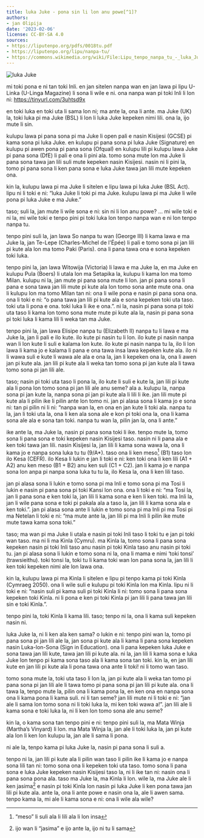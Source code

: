 ```yaml
---
title: luka Juke - pona sin li lon anu powe[^1]?
authors:
- jan Olipija
date: '2023-02-06'
license: CC-BY-SA 4.0
sources:
- https://liputenpo.org/pdfs/0018tu.pdf
- https://liputenpo.org/lipu/nanpa-tu/
- https://commons.wikimedia.org/wiki/File:Lipu_tenpo_nanpa_tu_-_luka_Juke.png
---
```


![luka Juke](https://upload.wikimedia.org/wikipedia/commons/6/66/Lipu_tenpo_nanpa_tu_-_luka_Juke.png)

mi toki pona e ni tan toki Inli. en jan sitelen nanpa wan en jan lawa pi lipu U-Linka (U-Linga Magazine) li sona li wile e ni. ona nanpa wan pi toki Inli li lon ni: https://tinyurl.com/3uhtsd9x

[^1]: ijo “powe” li lon lukin li lon ala

en toki luka en toki uta li sama lon ni; ma ante la, ona li ante. ma Juke (UK) la, toki luka pi ma Juke (BSL) li lon li luka Juke kepeken nimi lili. ona la, ijo mute li sin.

kulupu lawa pi pana sona pi ma Juke li open pali e nasin Kisijesi (GCSE) pi kama sona pi luka Juke. en kulupu pi pana sona pi luka Juke (Signature) en kulupu pi awen pona pi pana sona (Ofqual) en kulupu lili pi kulupu lawa Juke pi pana sona (DfE) li pali e ona li pini ala. tomo sona mute lon ma Juke li pana sona tawa jan lili suli mute kepeken nasin Kisijesi. nasin ni li pini la, tomo pi pana sona li ken pana sona e luka Juke tawa jan lili mute kepeken ona.

kin la, kulupu lawa pi ma Juke li sitelen e lipu lawa pi luka Juke (BSL Act). lipu ni li toki e ni: “luka Juke li toki pi ma Juke. kulupu lawa pi ma Juke li wile pona pi luka Juke e ma Juke.”

taso; suli la, jan mute li wile sona e ni: sin ni li lon anu powe? … mi wile toki e ni la, mi wile toki e tenpo pini pi toki luka lon tenpo nanpa wan e ni lon tenpo nanpa tu.

tenpo pini suli la, jan lawa So nanpa tu wan (George III) li kama lawa e ma Juke la, jan Te-Lepe (Charles-Michel de l'Épée) li pali e tomo sona pi jan lili pi kute ala lon ma tomo Paki (Paris). ona li pana tawa ona e sona kepeken toki luka.

tenpo pini la, jan lawa Witowija (Victoria) li lawa e ma Juke la, en ma Juke en kulupu Pula (Boers) li utala lon ma Setapika la, kulupu li kama lon ma tomo Milan. kulupu ni la, jan mute pi pana sona mute li lon. jan pi pana sona li pana e sona tawa jan lili mute pi kute ala lon tomo sona ante mute ona. ona li kulupu lon ma tomo Milan tan ni: ona li wile pona e nasin pi pana sona ona. ona li toki e ni: “o pana tawa jan lili pi kute ala e sona kepeken toki uta taso. toki uta li pona e ona. toki luka li ike e ona.”. ni la, nasin pi pana sona pi toki uta taso li kama lon tomo sona mute mute pi kute ala la, nasin pi pana sona pi toki luka li kama lili li weka tan ma Juke.

tenpo pini la, jan lawa Elisipe nanpa tu (Elizabeth II) nanpa tu li lawa e ma Juke la, jan li pali e ilo kute. ilo kute pi nasin tu li lon. ilo kute pi nasin nanpa wan li lon kute li suli e kalama lon kute. ilo kute pi nasin nanpa tu la, ilo li lon lawa li kama jo e kalama li pana e ona tawa insa lawa kepeken kute ala. ilo ni li wawa suli e kute li wawa ale ala e ona la, jan li kepeken ona la, ona li awen jan pi kute ala. jan lili pi kute ala li weka tan tomo sona pi jan kute ala li tawa tomo sona pi jan lili ale.

taso; nasin pi toki uta taso li pona la, ilo kute li suli e kute la, jan lili pi kute ala li pona lon tomo sona pi jan lili ale anu seme? ala a. kulupu la, nanpa sona pi jan kute la, nanpa sona pi jan pi kute ala li lili li ike. jan lili mute pi kute ala li pilin ike li pilin ante lon tomo ni. jan pi alasa sona li kama jo e sona ni: tan pi pilin ni li ni: “nanpa wan la, en ona en jan kute li toki ala. nanpa tu la, jan li toki uta la, ona li ken ala sona ale e kon pi toki ona la, ona li kama sona ale ala e sona tan toki. nanpa tu wan la, pilin jan la, ona li ante.”

ike ante la, ma Juke la, nasin pi pana sona toki li ike. tenpo mute la, tomo sona li pana sona e toki kepeken nasin Kisijesi taso. nasin ni li pana ala e ken toki tawa jan lili. nasin Kisijesi la, jan lili li kama sona wawa la, ona li kama jo e nanpa sona luka tu tu (9/A*). taso ona li ken meso[^2] (B1) taso lon ilo Kesa (CEFR). ilo Kesa li lukin e jan li toki e ni: ken toki ona li ken lili (A1 + A2) anu ken meso (B1 + B2) anu ken suli (C1 + C2). jan li kama jo e nanpa sona lon anpa pi nanpa sona luka tu tu la, ilo Kesa la, ona li ken lili taso.

jan pi alasa sona li lukin e tomo sona pi ma Inli e tomo sona pi ma Tosi li lukin e nasin pi pana sona pi toki Kansi lon ona. ona li toki e ni: “ma Tosi la, jan li pana sona e ken toki la, jan lili li kama sona e ken li ken toki. ma Inli la, jan li wile pana sona e toki pi pakala ala a taso la, jan lili li kama sona ala e ken toki.”. jan pi alasa sona ante li lukin e tomo sona pi ma Inli pi ma Tosi pi ma Netelan li toki e ni: “ma mute ante la, jan lili pi ma Inli li pilin ike mute mute tawa kama sona toki.”

taso; ma wan pi ma Juke li utala e nasin pi toki Inli taso li toki tu e jan pi toki wan taso. ma ni li ma Kinla (Cymru). ma Kinla la, tomo sona li pana sona kepeken nasin pi toki Inli taso anu nasin pi toki Kinla taso anu nasin pi toki tu. jan pi alasa sona li lukin e tomo sona ni la, ona li mama e nimi ‘toki tonsi’ (trawsieithu). toki tonsi la, toki tu li kama toki wan lon pana sona la, jan lili li ken toki kepeken nimi ale lon lawa ona.

kin la, kulupu lawa pi ma Kinla li sitelen e lipu pi tenpo kama pi toki Kinla (Cymraeg 2050). ona li wile suli e kulupu pi toki Kinla lon ma Kinla. lipu ni li toki e ni: “nasin suli pi kama suli pi toki Kinla li ni: tomo sona li pana sona kepeken toki Kinla. ni li pona e ken pi toki Kinla pi jan lili li pana tawa jan lili sin e toki Kinla.”.

tenpo pini la, toki Kinla li kama lili. taso; tenpo ni la, ona li kama suli kepeken nasin ni.

[^2]: “meso” li suli ala li lili ala li lon insa

luka Juke la, ni li ken ala ken sama? o lukin e ni: tenpo pini wan la, tomo pi pana sona pi jan lili ale la, jan sona pi kute ala li kama li pana sona kepeken nasin Luka-lon-Sona (Sign in Education). ona li pana kepeken luka Juke e sona tawa jan lili kute, tawa jan lili pi kute ala. ni la, jan lili li kama sona e luka Juke lon tenpo pi kama sona taso ala li kama sona tan toki. kin la, en jan lili kute en jan lili pi kute ala li pona tawa ona ante li toki! ni li tomo wan taso.

tomo sona mute la, toki uta taso li lon la, jan pi kute ala li weka tan tomo pi pana sona pi jan lili ale li tawa tomo pi pana sona pi jan lili pi kute ala. ona li tawa la, tenpo mute la, pilin ona li kama pona la, en ken ona en nanpa sona ona li kama pona li kama suli. ni li tan seme? jan lili mute ni li toki e ni: “jan ale li sama lon tomo sona ni li toki luka la, mi ken toki wawa a!”. jan lili ale li kama sona e toki luka la, ni li ken lon tomo sona ale anu seme?

kin la, o kama sona tan tenpo pini e ni: tenpo pini suli la, ma Mata Winja (Martha’s Vinyard) li lon. ma Mata Winja la, jan ale li toki luka la, jan pi kute ala lon li ken lon kulupu la, jan ale li sama li pona.

ni ale la, tenpo kama pi luka Juke la, nasin pi pana sona li suli a.

tenpo ni la, jan lili pi kute ala li pilin wan taso li pilin ike li kama jo e nanpa sona lili tan ni: tomo sona ona li kepeken toki uta taso. tomo sona li pana sona e luka Juke kepeken nasin Kisijesi taso la, ni li ike tan ni: nasin ona li pana sona pona ala. taso ma Juke la, ma Kinla li lon. wile la, ma Juke ale li ken jasima[^3] e nasin pi toki Kinla lon nasin pi luka Juke li ken pona tawa jan lili pi kute ala. ante la, ona li ante powe e nasin ona la, ale li awen sama. tenpo kama la, mi ale li kama sona e ni: ona li wile ala wile?

[^3]: ijo wan li “jasima” e ijo ante la, ijo ni tu li sama